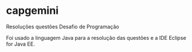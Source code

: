 # capgemini
Resoluções questões Desafio de Programação

Foi usado a linguagem Java para a resolução das questões e a IDE Eclipse for Java EE. 

